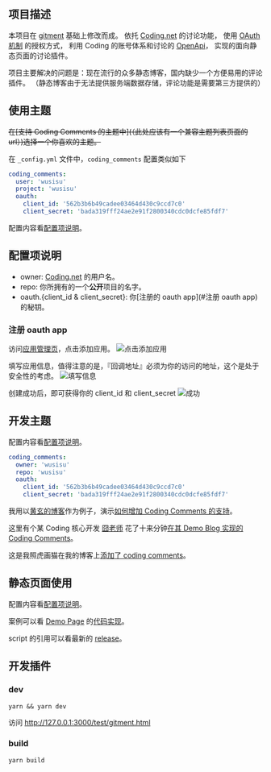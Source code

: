 ## 项目描述

本项目在 [gitment](https://imsun.net/posts/gitment-introduction/) 基础上修改而成。
依托 [Coding.net](https://coding.net) 的讨论功能，
使用 [OAuth 机制](http://www.ruanyifeng.com/blog/2014/05/oauth_2_0.html) 的授权方式，
利用 Coding 的账号体系和讨论的 [OpenApi](https://open.coding.net)，
实现的面向静态页面的讨论插件。

项目主要解决的问题是：现在流行的众多静态博客，国内缺少一个方便易用的评论插件。
（静态博客由于无法提供服务端数据存储，评论功能是需要第三方提供的）

## 使用主题

~~在[支持 Coding Comments 的主题中](（此处应该有一个兼容主题列表页面的 url）)选择一个你喜欢的主题。~~

在 `_config.yml` 文件中，`coding_comments` 配置类似如下
```yml
coding_comments:
  user: 'wusisu'
  project: 'wusisu'
  oauth:
    client_id: '562b3b6b49cadee03464d430c9ccd7c0'
    client_secret: 'bada319fff24ae2e91f2800340cdc0dcfe85fdf7'
```

配置内容看[配置项说明](#配置项说明)。

## 配置项说明

- owner: [Coding.net](https://coding.net) 的用户名。
- repo: 你所拥有的一个**公开**项目的名字。
- oauth.{client_id & client_secret}: 你[注册的 oauth app](#注册 oauth app) 的秘钥。

### 注册 oauth app
访问[应用管理页](https://coding.net/user/account/setting/applications)，点击添加应用。
![点击添加应用](https://dn-coding-net-production-pp.qbox.me/1dee41b7-4ea0-45fe-8e7a-53d0f63cf521.png)

填写应用信息，值得注意的是，『回调地址』必须为你的访问的地址，这个是处于安全性的考虑。
![填写信息](https://dn-coding-net-production-pp.qbox.me/8b7ba489-2236-4dc8-83c6-2ae560104442.png)

创建成功后，即可获得你的 client_id 和 client_secret
![成功](https://dn-coding-net-production-pp.qbox.me/e9f37b96-eb36-4711-b46d-01bc127e408b.png)

## 开发主题 

配置内容看[配置项说明](#配置项说明)。

```yml
coding_comments:
  owner: 'wusisu'
  repo: 'wusisu'
  oauth: 
    client_id: '562b3b6b49cadee03464d430c9ccd7c0'
    client_secret: 'bada319fff24ae2e91f2800340cdc0dcfe85fdf7'
```

我用以[黄玄的博客](http://huangxuan.me/)作为例子，演示[如何增加 Coding Comments 的支持](https://github.com/wusisu/huxpro.github.io/commit/9a8afd49807d3e696569f6988a5b0a38029a10da)。

这里有个某 Coding 核心开发 [囧老师](https://coding.net/u/jiong) 花了十来分钟[在其 Demo Blog 实现的 Coding Comments](https://coding.net/u/jiong/p/jiong/git/compare/17f6676efcfd875aee530abf716f6cf48ba77c86...2a6d9f14362983f613a25b3b9bb9b97525cd3b38?tab=2)。

这是我照虎画猫在我的博客上[添加了 coding comments](https://coding.net/u/wusisu/p/wusisu.com/git/commit/bbbf8af8c968742f386b09ca210db392040d088e)。

## 静态页面使用
配置内容看[配置项说明](#配置项说明)。

案例可以看 [Demo Page](https://coding.github.io/Comments/) 的[代码实现](https://github.com/Coding/Comments/blob/bd905ac2e6d15ae16de0c023c7ec37666ab4417f/index.html)。

script 的引用可以看最新的 [release](https://github.com/Coding/Comments/releases)。

## 开发插件

### dev
`yarn && yarn dev`

访问 http://127.0.0.1:3000/test/gitment.html

### build
`yarn build`

